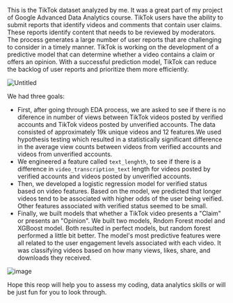 This is the TikTok dataset analyzed by me. It was a great part of my project of Google Advanced Data Analytics course. TikTok users have the ability to submit reports that identify videos and comments that contain user claims. These reports identify content that needs to be reviewed by moderators. The process generates a large number of user reports that are challenging to consider in a timely manner. 
TikTok is working on the development of a predictive model that can determine whether a video contains a claim or offers an opinion. With a successful prediction model, TikTok can reduce the backlog of user reports and prioritize them more efficiently.

![Untitled](https://github.com/RoniF-pixel/Projects/assets/121540731/070ae4ab-61d3-4132-be21-7fd8a9d6088f)

We had three goals:

- First, after going through EDA process, we are asked to see if there is no diference in number of views between TikTok videos posted by verified accounts and TikTok videos posted by unverified accounts. The data consisted of approximately 19k unique videos and 12 features.We used hypothesis testing which resulted in a statistically significant difference in the average view counts between videos from verified accounts and videos from unverified accounts.
- We engineered a feature called `text_lenghth`, to see if there is a difference in `video_transcription_text` length for videos posted by verified accounts and videos posted by unverified accounts.
- Then, we developed a logistic regression model for verified status based on video features. Based on the model, we predicted that longer videos tend to be associated with higher odds of the user being veified. Other features associated with verified status seemed to be small.
- Finally, we built models that whether a TikTok video presents a "Claim" or presents an "Opinion". We built two models, Rndom Forest model and XGBoost model. Both resulted in perfect models, but random forest performed a little bit better. The model's most predictive features were all related to the user engagement levels associated with each video. It was classifying videos based on how many views, likes, share, and downloads they received.

![image](https://github.com/RoniF-pixel/Projects/assets/121540731/fedccf58-6eb0-491b-871d-3c4ba9e9bd99)

Hope this reop will help you to assess my coding, data analytics skills or will be just fun for you to look through. 
